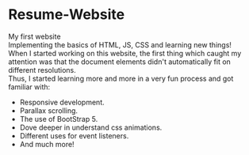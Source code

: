 # Resume-Website
My first website<br/>
Implementing the basics of HTML, JS, CSS and learning new things!<br/>
When I started working on this website, the first thing which caught my attention was that the document elements didn't automatically fit on different resolutions.<br/>
Thus, I started learning more and more in a very fun process and got familiar with:
- Responsive development.
- Parallax scrolling.
- The use of BootStrap 5.
- Dove deeper in understand css animations.
- Different uses for event listeners.
- And much more!

